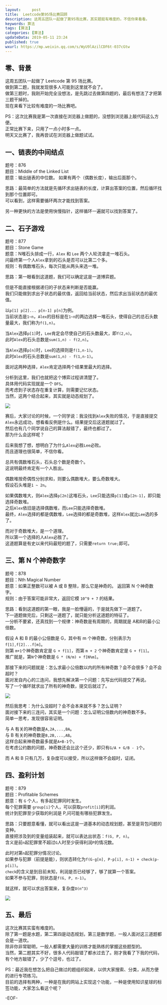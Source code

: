 ```yaml
---   
layout:     post  
title:  Leetcode第95场比赛回顾  
description: 这周五团队一起做了第95场比赛，其实题挺有难度的，不信你来看看。    
keywords: 算法  
tags: [算法]    
categories: [算法]  
updateData: 2019-05-11 23:24   
published: true 
wxurl: https://mp.weixin.qq.com/s/WyU9lAzilCDF6t-037cGtw  
---  
```



## 零、背景


这周五团队一起做了 Leetcode 第 95 场比赛。  
做到第二题，我就发现很多人可能到这里就不会了。  
做第三题时，我刚开始完全没想法，是先跳过去做第四题的，最后有想法了才把第三题干掉的。  
现在来看下比较有难度的一场比赛吧。  


PS：这次比赛我是第一次直接在浏览器上做题的，没想到浏览器上敲代码这么方便。  
正常比赛下来，只用了一点小时多一点。  
明天又比赛了，我再尝试在浏览器上做题试试。  


## 一、链表的中间结点  


题号：876  
题目：Middle of the Linked List  
题意：输出链表的中位数。 如果有两个（偶数长度），输出后面那个。  


思路：最简单的方法就是先循环求出链表的长度，计算出答案的位置，然后循环找到那个位置即可。  
可以看到，这样需要循环两次才能找到答案。  


另一种更快的方法是使用快慢指针，这样循环一遍就可以找到答案了。  


## 二、石子游戏  


题号：877  
题目：Stone Game  
题意：N堆石头排成一行，`Alex` 和 `Lee` 两个人轮流拿走一堆石头。  
问最终第一个人`Alex`拿到的石头是否可以比第二个多。  
规则：有偶数堆石头，每次只能从两头来选一堆。  


思路：第一眼看到这道题，我们可以确定这是一道博弈题。  


但是不能直接根据递归的子状态来判断是否能赢。  
我们只能做到求出子状态的最优值，返回给当前状态，然后求出当前状态的最优值。  


以`p[1] p[2]... p[n-1] p[n]`为例。  
当前状态是`1~n`，`Alex`的目标是在`1~n`的两边选择一堆石头，使得自己的总石头数量最大，我们称为`f(1,n)`。  


当`Alex`选择`p[1]`时，`Lee`肯定会尽使自己的石头数最大，即`f(2,n)`。  
此时`Alex`的石头总数是`sum(1,n) - f(2,n)`。 


当`Alex`选择`p[n]`时，`Lee`的选择则是`f(1,n-1)`。  
此时`Alex`的石头总数是`sum(1,n) - f(1,n-1)`。  


面对这两种选择，`Alex`肯定选择两个结果里最大的选择。  


分析到这里，我们也就把这个博弈过程讲清楚了。  
具体用代码实现就是一个 `DFS`。  
而考虑到子状态存在重复计算，则需要记忆状态。  
当然，这两个结合起来，其实就是动态规划了。  


![](http://res.tiankonguse.com/images/2019/05/11/001.png)  


赛后，大家讨论的时候，一个同学说：我没找到`Alex`失败的情况，于是直接提交`Alex`永远成功，想看看反例是什么。结果提交后这道题就过了。  
然后也有几个同学说自己的算法敲错了，最终也都过了。  
那为什么会这样呢？  


后来我想了想，想明白了为什么`Alex`必胜`Lee`必败。  
而且道理也很简单，不信你看。  


总共有偶数堆石头，石头总个数是奇数个。  
这说明最终肯定有一个人胜出。  


偶数堆按奇偶性分别求和，则要么偶数堆大，要么奇数堆大。  
假设石头堆是`1 ~ 2n`。  


如果偶数堆大，则`Alex`选择`p[2n]`这堆石头，`Lee`只能选择`p[1]`或`p[2n-1]`，即只能选择奇数堆。  
之后`Alex`依旧是选择偶数堆，而`Lee`只能选择奇数堆。  
最终，`Alex`选择的都是偶数堆，`Lee`选择的都是奇数堆，这样`Alex`就比`Lee`选的多了。  


而对于奇数堆大，是一个道理。  
所以第一个选择的人`Alex`必胜了。  
这道题算是有史以来代码最短的题了，只需要`return true;`即可。  


## 三、第 N 个神奇数字  


题号：878  
题目：Nth Magical Number  
题意：如果正整数可以被 A 或 B 整除，那么它是神奇的。 返回第 N 个神奇数字。  
规则：由于答案可能非常大，返回它模 `10^9 + 7` 的结果。  


思路：看到这道题的第一眼，我是一脸懵逼的，于是就先做下一道题了。  
下一道题做完后，只剩这一道题了，就只能分析这道题的特征了。  
一分析不要紧，还真找到一个规律：神奇数是有周期的，周期就是 A和B的最小公倍数。  


假设 A 和 B 的最小公倍数是 G，其中有 m 个神奇数，分别表示为`f[1],f[2]...f[m]`。  
则第 `m+1`个神奇数肯定是 `G + f[1]`，而第 `m + 2` 个神奇数肯定是 `G + f[1]`。  
推广就是，第`N`个神奇数是 `G * (N/m) + f[N%m]`。  


那接下来的问题就是：怎么求最小公倍数以内的所有神奇数？会不会很多？会不会超时？  
面对发自内心的三连问，我想先解决第一个问题：先写出代码提交了再说。  
写了一个循环就求出了所有的神奇数，提交后就过了。  


![](http://res.tiankonguse.com/images/2019/05/11/003.png)  


然后我思考：为什么没超时？会不会本来就不多？怎么证明？  
面对接下来的三连问，其实是一个问题：怎么证明公倍数内的神奇数不多。  
简单一思考，发现很容易证明。  


与 A 有关的神奇数是`A,2A,...,BA`。  
与 B 有关的神奇数是`B,2B,...,AB`。  
这样合起来神奇数最多就是`A+B-1`个。  
在考虑公约数的问题，神奇数还会比这个还少，即只有`G/A + G/B - 1`个。  


而 A 和 B 只有几万，复杂度可以接受，所以这样做不会超时，证闭。  



## 四、盈利计划  


题号：879  
题目：Profitable Schemes  
题意：有 `G` 个人，有多起犯罪同时发生。  
每个犯罪需要 `group[i]`个人，可以获取`profit[i]`的利润。  
统计到犯罪至少获取的利润是 P,问可能有哪些犯罪发生。  


思路：只要题意看懂，就可以看出这是一道基本的动态规划题，甚至是背包问题的变种。  
直接把涉及到的变量组装起来，就可以表达出状态：`f(G, P, n)`。  
含义是前`n`起犯罪里不超过`G`人时至少获得利润`P`的情况数。  


此时对第`n`起犯罪分情况讨论。  
如果参与犯罪（前提是能），则状态转化为`f(G-g[n], P-p[i], n-1) + check(p-p[i])`。  
`check`的含义是到目前未知，利润是否已经够了，够了就算一个答案。  
如果不参与犯罪，则状态是`f(G, P, n-1)`。  


就这样，就可以求出答案来，复杂度`O(n^3)`  


![](http://res.tiankonguse.com/images/2019/05/11/004.png)  


## 五、最后  


这次比赛其实蛮有难度的。  
除了第一题是水题，第二第四是动态规划，第三是数学题，一般人面对这三道题都会是一道坎。  
除非你非常聪明，一般人都需要大量的训练才能熟练的掌握这些题型的。  
当然，第二题其实不好，很多人代码敲错了都水过去了。刚才我看了下我的代码，有个地方敲错了，少了个逗号，也过了。  


PS：最近我在想怎么把自己做过的题组织起来，以供大家搜索、分类，从而方便的进行专项练习。  
目前的选择有两种，一种是在我的网站上实现这个功能，一种是使用知识星球的标签功能，大家怎么看这个呢？  


-EOF-  


